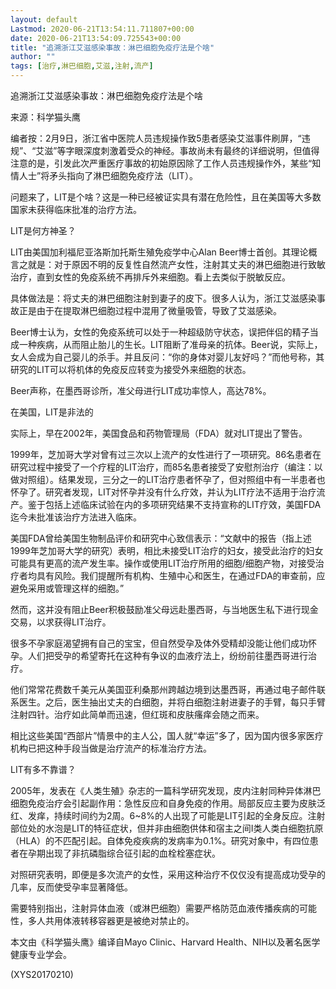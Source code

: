 ```yaml
---
layout: default
Lastmod: 2020-06-21T13:54:11.711807+00:00
date: 2020-06-21T13:54:09.725543+00:00
title: "追溯浙江艾滋感染事故：淋巴细胞免疫疗法是个啥"
author: ""
tags: [治疗,淋巴细胞,艾滋,注射,流产]
---
```


追溯浙江艾滋感染事故：淋巴细胞免疫疗法是个啥

来源：科学猫头鹰

编者按：2月9日，浙江省中医院人员违规操作致5患者感染艾滋事件刷屏，“违规”、“艾滋”等字眼深度刺激着受众的神经。事故尚未有最终的详细说明，但值得注意的是，引发此次严重医疗事故的初始原因除了工作人员违规操作外，某些“知情人士”将矛头指向了淋巴细胞免疫疗法（LIT）。

问题来了，LIT是个啥？这是一种已经被证实具有潜在危险性，且在美国等大多数国家未获得临床批准的治疗方法。

LIT是何方神圣？

LIT由美国加利福尼亚洛斯加托斯生殖免疫学中心Alan Beer博士首创。其理论概言之就是：对于原因不明的反复性自然流产女性，注射其丈夫的淋巴细胞进行致敏治疗，直到女性的免疫系统不再排斥外来细胞。看上去类似于脱敏反应。

具体做法是：将丈夫的淋巴细胞注射到妻子的皮下。很多人认为，浙江艾滋感染事故正是由于在提取淋巴细胞过程中混用了微量吸管，导致了艾滋感染。

Beer博士认为，女性的免疫系统可以处于一种超级防守状态，误把伴侣的精子当成一种疾病，从而阻止胎儿的生长。LIT阻断了准母亲的抗体。Beer说，实际上，女人会成为自己婴儿的杀手。并且反问：“你的身体对婴儿友好吗？”而他号称，其研究的LIT可以将机体的免疫反应转变为接受外来细胞的状态。

Beer声称，在墨西哥诊所，准父母进行LIT成功率惊人，高达78%。

在美国，LIT是非法的

实际上，早在2002年，美国食品和药物管理局（FDA）就对LIT提出了警告。

1999年，芝加哥大学对曾有过三次以上流产的女性进行了一项研究。86名患者在研究过程中接受了一个疗程的LIT治疗，而85名患者接受了安慰剂治疗（编注：以做对照组）。结果发现，三分之一的LIT治疗患者怀孕了，但对照组中有一半患者也怀孕了。研究者发现，LIT对怀孕并没有什么疗效，并认为LIT疗法不适用于治疗流产。鉴于包括上述临床试验在内的多项研究结果不支持宣称的LIT疗效，美国FDA迄今未批准该治疗方法进入临床。

美国FDA曾给美国生物制品评价和研究中心致信表示：“文献中的报告（指上述1999年芝加哥大学的研究）表明，相比未接受LIT治疗的妇女，接受此治疗的妇女可能具有更高的流产发生率。操作或使用LIT治疗所用的细胞/细胞产物，对接受治疗者均具有风险。我们提醒所有机构、生殖中心和医生，在通过FDA的审查前，应避免采用或管理这样的细胞。”

然而，这并没有阻止Beer积极鼓励准父母远赴墨西哥，与当地医生私下进行现金交易，以求获得LIT治疗。

很多不孕家庭渴望拥有自己的宝宝，但自然受孕及体外受精却没能让他们成功怀孕。人们把受孕的希望寄托在这种有争议的血液疗法上，纷纷前往墨西哥进行治疗。

他们常常花费数千美元从美国亚利桑那州跨越边境到达墨西哥，再通过电子邮件联系医生。之后，医生抽出丈夫的白细胞，并将白细胞注射进妻子的手臂，每只手臂注射四针。治疗如此简单而迅速，但红斑和皮肤瘙痒会随之而来。

相比这些美国“西部片”情景中的主人公，国人就“幸运”多了，因为国内很多家医疗机构已把这种手段当做是治疗流产的标准治疗方法。

LIT有多不靠谱？

2005年，发表在《人类生殖》杂志的一篇科学研究发现，皮内注射同种异体淋巴细胞免疫治疗会引起副作用：急性反应和自身免疫的作用。局部反应主要为皮肤泛红、发痒，持续时间约为2周。6~8%的人出现了可能是LIT引起的全身反应。注射部位处的水泡是LIT的特征症状，但并非由细胞供体和宿主之间I类人类白细胞抗原（HLA）的不匹配引起。自体免疫疾病的发病率为0.1%。研究对象中，有四位患者在孕期出现了非抗磷脂综合征引起的血栓栓塞症状。

对照研究表明，即便是多次流产的女性，采用这种治疗不仅仅没有提高成功受孕的几率，反而使受孕率显著降低。

需要特别指出，注射异体血液（或淋巴细胞）需要严格防范血液传播疾病的可能性，多人共用体液转移容器更是被绝对禁止的。

本文由《科学猫头鹰》编译自Mayo Clinic、Harvard Health、NIH以及著名医学健康专业学会。

(XYS20170210)

